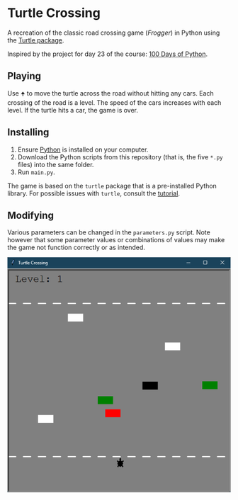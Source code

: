 # Turtle Crossing
A recreation of the classic road crossing game (*Frogger*) in Python using the [Turtle package](https://docs.python.org/3/library/turtle.html).

Inspired by the project for day 23 of the course: [100 Days of Python](https://100daysofpython.dev/).

## Playing

Use `🠉` to move the turtle across the road without hitting any cars. Each crossing of the road is a level. The speed of the cars increases with each level. If the turtle hits a car, the game is over.

## Installing

1. Ensure [Python](https://www.python.org/) is installed on your computer.
2. Download the Python scripts from this repository (that is, the five `*.py` files) into the same folder.
3. Run `main.py`.

The game is based on the `turtle` package that is a pre-installed Python library. For possible issues with `turtle`, consult the [tutorial](https://docs.python.org/3/library/turtle.html).

## Modifying

Various parameters can be changed in the `parameters.py` script. Note however that some parameter values or combinations of values may make the game not function correctly or as intended. 

![alt text](game-screen-shot.png)